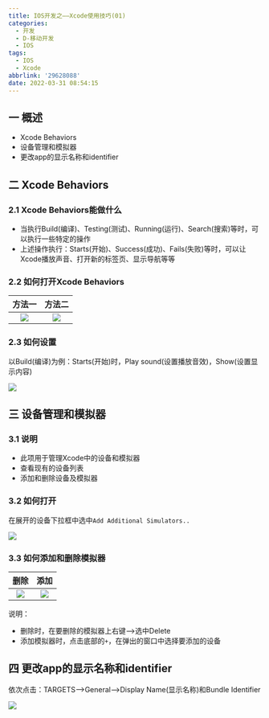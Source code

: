```yaml
---
title: IOS开发之——Xcode使用技巧(01)
categories:
  - 开发
  - D-移动开发
  - IOS
tags:
  - IOS
  - Xcode
abbrlink: '29628088'
date: 2022-03-31 08:54:15
---
```

## 一 概述

* Xcode Behaviors
* 设备管理和模拟器
* 更改app的显示名称和identifier

<!--more-->

## 二 Xcode Behaviors

### 2.1 Xcode Behaviors能做什么

* 当执行Build(编译)、Testing(测试)、Running(运行)、Search(搜索)等时，可以执行一些特定的操作
* 上述操作执行：Starts(开始)、Success(成功)、Fails(失败)等时，可以让Xcode播放声音、打开新的标签页、显示导航等等

### 2.2 如何打开Xcode Behaviors

| 方法一 | 方法二 |
| :----: | :----: |
| ![][1] | ![][2] |

### 2.3 如何设置

以Build(编译)为例：Starts(开始)时，Play sound(设置播放音效)，Show(设置显示内容)

![][3]

## 三 设备管理和模拟器

### 3.1 说明

* 此项用于管理Xcode中的设备和模拟器
* 查看现有的设备列表
* 添加和删除设备及模拟器

### 3.2 如何打开

在展开的设备下拉框中选中`Add Additional Simulators..`

![][4]

### 3.3 如何添加和删除模拟器

|  删除  |  添加  |
| :----: | :----: |
| ![][5] | ![][6] |

说明：

* 删除时，在要删除的模拟器上右键——>选中Delete
* 添加模拟器时，点击底部的`+`，在弹出的窗口中选择要添加的设备

## 四 更改app的显示名称和identifier

依次点击：TARGETS——>General——>Display Name(显示名称)和Bundle Identifier

![][7]






[1]:https://raw.githubusercontent.com/PGzxc/CDN/master/blog-ios/ios-xcode-01-behavior-editor.png
[2]:https://raw.githubusercontent.com/PGzxc/CDN/master/blog-ios/ios-xcode-01-behavior-preference.png
[3]:https://raw.githubusercontent.com/PGzxc/CDN/master/blog-ios/ios-xcode-01-behavior-setting.png
[4]:https://raw.githubusercontent.com/PGzxc/CDN/master/blog-ios/ios-xcode-01-devices-list.png
[5]:https://raw.githubusercontent.com/PGzxc/CDN/master/blog-ios/ios-xcode-01-devices-delete.png
[6]:https://raw.githubusercontent.com/PGzxc/CDN/master/blog-ios/ios-xcode-01-devices-add.png
[7]:https://raw.githubusercontent.com/PGzxc/CDN/master/blog-ios/ios-xcode-01-name-identifier.png